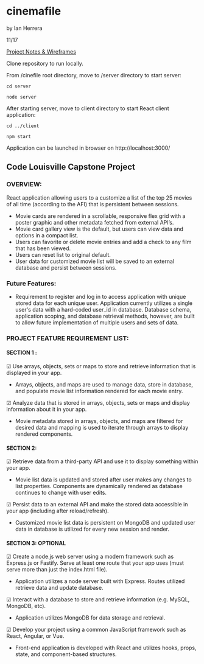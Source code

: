 # cinemafile

by Ian Herrera

11/17

[Project Notes & Wireframes](https://drive.google.com/file/d/194O0oHOlF9V_1GsRv403Ydp8lIth-PZk/view?usp=sharing)

Clone repository to run locally.

From /cinefile root directory, move to /server directory to start server:
```
cd server
```
```
node server
```
After starting server, move to client directory to start React client application:
```
cd ../client
```
```
npm start
```
Application can be launched in browser on http://localhost:3000/

## Code Louisville Capstone Project
### OVERVIEW:
React application allowing users to a customize a list of the top 25 movies of all time (according to the AFI) that is persistent between sessions.

- Movie cards are rendered in a scrollable, responsive flex grid with a poster graphic and other metadata fetched from external API’s.
- Movie card gallery view is the default, but users can view data and options in a compact list.
- Users can favorite or delete movie entries and add a check to any film that has been viewed.
- Users can reset list to original default.
- User data for customized movie list will be saved to an external database and persist between sessions.

### Future Features:
- Requirement to register and log in to access application with unique stored data for each unique user. Application currently utilizes a single user's data with a hard-coded user_id in database. Database schema, application scoping, and database retrieval methods, however, are built to allow future implementation of multiple users and sets of data.

### PROJECT FEATURE REQUIREMENT LIST:

#### SECTION 1 :
☑  Use arrays, objects, sets or maps to store and retrieve information that is displayed in your app.
- Arrays, objects, and maps are used to manage data, store in database, and populate movie list information rendered for each movie entry.

☑  Analyze data that is stored in arrays, objects, sets or maps and display information about it in your app.
- Movie metadata stored in arrays, objects, and maps are filtered for desired data and mapping is used to iterate through arrays to display rendered components.

#### SECTION 2:
☑  Retrieve data from a third-party API and use it to display something within your app.
- Movie list data is updated and stored after user makes any changes to list properties. Components are dynamically rendered as database continues to change with user edits.

☑  Persist data to an external API and make the stored data accessible in your app (including after reload/refresh).
- Customized movie list data is persistent on MongoDB and updated user data in database is utilized for every new session and render.

#### SECTION 3: OPTIONAL
☑  Create a node.js web server using a modern framework such as Express.js or Fastify.  Serve at least one route that your app uses (must serve more than just the index.html file).
- Application utilizes a node server built with Express. Routes utilized retrieve data and update database.

☑  Interact with a database to store and retrieve information (e.g. MySQL, MongoDB, etc).
- Application utilizes MongoDB for data storage and retrieval.

☑  Develop your project using a common JavaScript framework such as React, Angular, or Vue.
- Front-end application is developed with React and utilizes hooks, props, state, and component-based structures.
